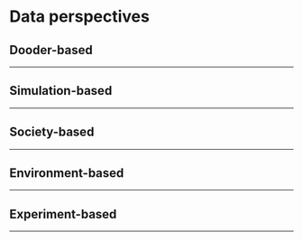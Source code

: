 
# Data perspectives

## Dooder-based
---


## Simulation-based
---


## Society-based
---


## Environment-based
---


## Experiment-based
---


